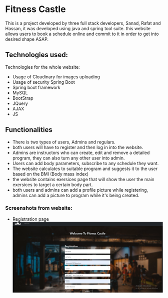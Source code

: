 # Fitness Castle 
This is a project developed by three full stack developers, Sanad, Rafat and Hassan, it was developed using java and spring tool suite. this website allows users to book a schedule online and commit to it in order to get into desired shape ASAP.
## Technologies used: 
Technologies for the whole website: 
- Usage of Cloudinary for images uploading 
- Usage of security Spring Boot
- Spring boot framework
- MySQL
- BootStrap
- JQuery 
- AJAX
- JS
## Functionalities
- There is two types of users, Admins and regulars.
- both users will have to register and then log in into the website.
- Admins are instructors who can create, edit and remove a detailed program, they can also turn any other user into admin.
- Users can add body parameters, subscribe to any schedule they want.
- The website calculates to suitable program and suggests it to the user based on the BMI (Body mass index) 
- the website contains exersices page that will show the user the main exersices to target a certain body part.
- both users and admins can add a profile picture while registering, admins can add a picture to program while it's being created.

### Screenshots from website: 
- Registration page
![Screenshot](register.PNG)
